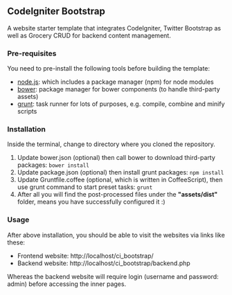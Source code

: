 ## CodeIgniter Bootstrap

A website starter template that integrates CodeIgniter, Twitter Bootstrap as well as Grocery CRUD for backend content management. 

### Pre-requisites

You need to pre-install the following tools before building the template:

* [node.js](http://nodejs.org/): which includes a package manager (npm) for node modules
* [bower](http://bower.io/): package manager for bower components (to handle third-party assets)
* [grunt](http://gruntjs.com/): task runner for lots of purposes, e.g. compile, combine and minify scripts


### Installation

Inside the terminal, change to directory where you cloned the repository.

1. Update bower.json (optional) then call bower to download third-party packages: ```bower install```
2. Update package.json (optional) then install grunt packages: ```npm install```
3. Update Gruntfile.coffee (optional, which is written in CoffeeScript), then use grunt command to start preset tasks: ```grunt```
4. After all you will find the post-processed files under the **"assets/dist"** folder, means you have successfully configured it :)


### Usage

After above installation, you should be able to visit the websites via links like these:

* Frontend website: http://localhost/ci_bootstrap/
* Backend website: http://localhost/ci_bootstrap/backend.php

Whereas the backend website will require login (username and password: admin) before accessing the inner pages.